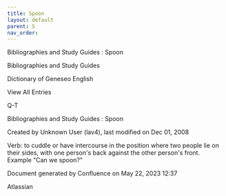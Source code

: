```yaml
---
title: Spoon
layout: default
parent: S
nav_order:
---
```


Bibliographies and Study Guides : Spoon

Bibliographies and Study Guides

Dictionary of Geneseo English

View All Entries

Q-T

Bibliographies and Study Guides : Spoon

Created by  Unknown User (lav4), last modified on Dec 01, 2008

Verb: to cuddle or have intercourse in the position where two people lie on their sides, with one person's back against the other person's front. Example &quot;Can we spoon?&quot;

Document generated by Confluence on May 22, 2023 12:37

Atlassian
